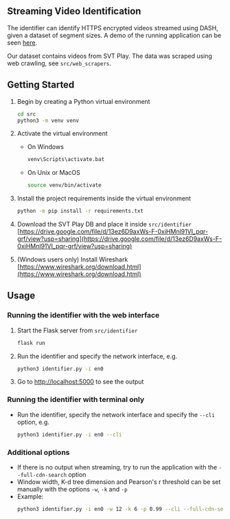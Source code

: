 ## Streaming Video Identification

The identifier can identify HTTPS encrypted videos streamed using DASH, given a dataset of segment sizes. A demo of the running application can be seen [here](https://www.youtube.com/watch?v=8zF0GnYKhFc).

Our dataset contains videos from SVT Play. The data was scraped using web crawling, see `src/web_scrapers`.

## Getting Started

1. Begin by creating a Python virtual environment
   ```sh
   cd src
   python3 -m venv venv
   ```
2. Activate the virtual environment
    * On Windows
      ```sh
      venv\Scripts\activate.bat
      ``` 
    * On Unix or MacOS
      ```sh
      source venv/bin/activate
      ```
3. Install the project requirements inside the virtual environment
   ```sh
   python -m pip install -r requirements.txt
   ```

4. Download the SVT Play DB and place it inside `src/identifier`
   [https://drive.google.com/file/d/13ez6D9axWs-F-0xiHMnl91VI_pqr-grf/view?usp=sharing](https://drive.google.com/file/d/13ez6D9axWs-F-0xiHMnl91VI_pqr-grf/view?usp=sharing)

5. (Windows users only) Install Wireshark
   [https://www.wireshark.org/download.html](https://www.wireshark.org/download.html)

## Usage

### Running the identifier with the web interface

1. Start the Flask server from `src/identifier`
   ```sh
   flask run
   ```
2. Run the identifier and specify the network interface, e.g.
   ```sh
   python3 identifier.py -i en0
   ```

3. Go to [http://localhost:5000](http://localhost:5000) to see the output

### Running the identifier with terminal only

* Run the identifier, specify the network interface and specify the `--cli` option, e.g.
   ```sh
   python3 identifier.py -i en0 --cli
   ```

### Additional options

* If there is no output when streaming, try to run the application with the `--full-cdn-search` option
* Window width, K-d tree dimension and Pearson's r threshold can be set manually with the options `-w`, `-k` and `-p`
* Example:
   ```sh
   python3 identifier.py -i en0 -w 12 -k 6 -p 0.99 --cli --full-cdn-search
   ```
